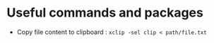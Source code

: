 # Useful commands and packages

- Copy file content to clipboard : `xclip -sel clip < path/file.txt`
